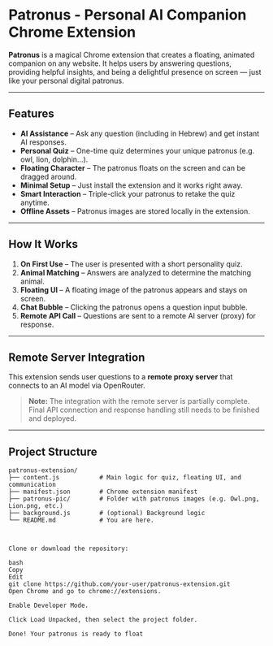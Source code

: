 # Patronus - Personal AI Companion Chrome Extension

**Patronus** is a magical Chrome extension that creates a floating, animated companion on any website. It helps users by answering questions, providing helpful insights, and being a delightful presence on screen — just like your personal digital patronus.

---

## Features

-  **AI Assistance** – Ask any question (including in Hebrew) and get instant AI responses.
-  **Personal Quiz** – One-time quiz determines your unique patronus (e.g. owl, lion, dolphin...).
-  **Floating Character** – The patronus floats on the screen and can be dragged around.
-  **Minimal Setup** – Just install the extension and it works right away.
-  **Smart Interaction** – Triple-click your patronus to retake the quiz anytime.
-  **Offline Assets** – Patronus images are stored locally in the extension.

---

## How It Works

1. **On First Use** – The user is presented with a short personality quiz.
2. **Animal Matching** – Answers are analyzed to determine the matching animal.
3. **Floating UI** – A floating image of the patronus appears and stays on screen.
4. **Chat Bubble** – Clicking the patronus opens a question input bubble.
5. **Remote API Call** – Questions are sent to a remote AI server (proxy) for response.

---

## Remote Server Integration

This extension sends user questions to a **remote proxy server** that connects to an AI model via OpenRouter.

>  **Note:** The integration with the remote server is partially complete.  
> Final API connection and response handling still needs to be finished and deployed.

---

## Project Structure

```plaintext
patronus-extension/
├── content.js           # Main logic for quiz, floating UI, and communication
├── manifest.json        # Chrome extension manifest
├── patronus-pic/        # Folder with patronus images (e.g. Owl.png, Lion.png, etc.)
├── background.js        # (optional) Background logic
└── README.md            # You are here.



Clone or download the repository:

bash
Copy
Edit
git clone https://github.com/your-user/patronus-extension.git
Open Chrome and go to chrome://extensions.

Enable Developer Mode.

Click Load Unpacked, then select the project folder.

Done! Your patronus is ready to float
